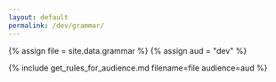 ```yaml
---
layout: default
permalink: /dev/grammar/
---
```


{% assign file = site.data.grammar %}
{% assign aud = "dev" %}

{% include get_rules_for_audience.md filename=file audience=aud %}